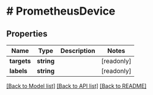 # # PrometheusDevice

## Properties

Name | Type | Description | Notes
------------ | ------------- | ------------- | -------------
**targets** | **string** |  | [readonly]
**labels** | **string** |  | [readonly]

[[Back to Model list]](../../README.md#models) [[Back to API list]](../../README.md#endpoints) [[Back to README]](../../README.md)
